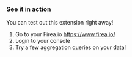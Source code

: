 ### See it in action

You can test out this extension right away!

1.  Go to your Firea.io https://www.firea.io/ 
2.  Login to your console
3.  Try a few aggregation queries on your data!